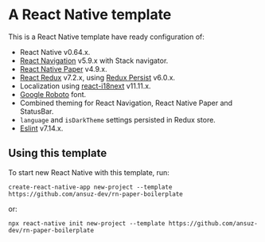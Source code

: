 # A React Native template

This is a React Native template have ready configuration of:

- React Native v0.64.x.
- [React Navigation](https://reactnavigation.org/) v5.9.x with Stack navigator.
- [React Native Paper](https://callstack.github.io/react-native-paper/index.html) v4.9.x.
- [React Redux](https://react-redux.js.org/) v7.2.x, using [Redux Persist](https://github.com/rt2zz/redux-persist) v6.0.x.
- Localization using [react-i18next](https://react.i18next.com/) v11.11.x.
- [Google Roboto](https://fonts.google.com/specimen/Roboto) font.
- Combined theming for React Navigation, React Native Paper and StatusBar.
- `language` and `isDarkTheme` settings persisted in Redux store.
- [Eslint](https://eslint.org/) v7.14.x.


## Using this template

To start new React Native with this template, run:

```console
create-react-native-app new-project --template https://github.com/ansuz-dev/rn-paper-boilerplate
```

or:

```console
npx react-native init new-project --template https://github.com/ansuz-dev/rn-paper-boilerplate
```
